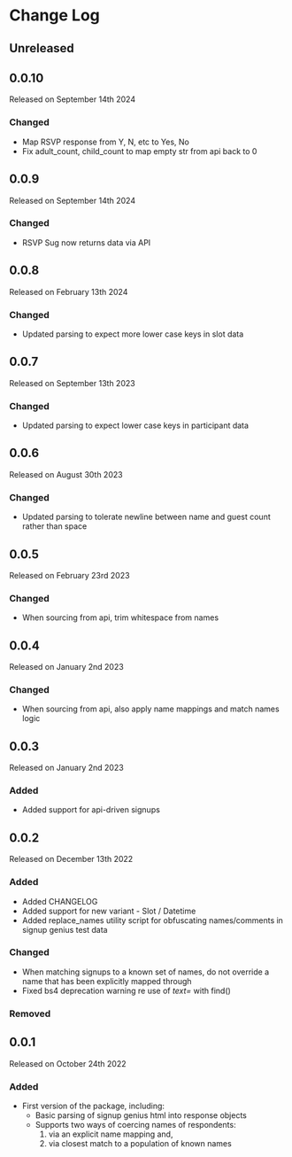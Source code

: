 # Change Log

## Unreleased

## 0.0.10

Released on September 14th 2024

### Changed

* Map RSVP response from Y, N, etc to Yes, No
* Fix adult_count, child_count to map empty str from api back to 0

## 0.0.9

Released on September 14th 2024

### Changed

* RSVP Sug now returns data via API


## 0.0.8

Released on February 13th 2024

### Changed

* Updated parsing to expect more lower case keys in slot data


## 0.0.7

Released on September 13th 2023

### Changed

* Updated parsing to expect lower case keys in participant data


## 0.0.6

Released on August 30th 2023

### Changed

* Updated parsing to tolerate newline between name and guest count rather than space

## 0.0.5

Released on February 23rd 2023

### Changed

* When sourcing from api, trim whitespace from names

## 0.0.4

Released on January 2nd 2023

### Changed
* When sourcing from api, also apply name mappings and match names logic

## 0.0.3

Released on January 2nd 2023

### Added
* Added support for api-driven signups

## 0.0.2

Released on December 13th 2022

### Added

* Added CHANGELOG
* Added support for new variant - Slot / Datetime
* Added replace_names utility script for obfuscating names/comments in signup genius test data

### Changed

* When matching signups to a known set of names, do not override a name that has been explicitly mapped through 
* Fixed bs4 deprecation warning re use of *text=* with find()

### Removed


## 0.0.1

Released on October 24th 2022

### Added

* First version of the package, including:
	* Basic parsing of signup genius html into response objects
	* Supports two ways of coercing names of respondents:
		1. via an explicit name mapping and,
		2. via closest match to a population of known names

